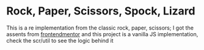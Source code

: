 # Rock, Paper, Scissors, Spock, Lizard

This is a re implementation from the classic rock, paper, scissors; I got
the assents from [frontendmentor](https://www.frontendmentor.io/challenges/rock-paper-scissors-game-pTgwgvgH)
and this project is a vanilla JS implementation, check the scr/util to see
the logic behind it
